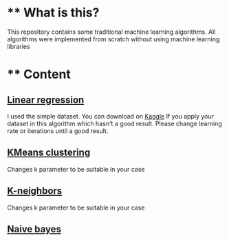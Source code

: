 # ** What is this?
This repository contains some traditional machine learning algorithms. All algorithms were implemented
from scratch without using machine learning libraries

# ** Content

## [Linear regression](https://github.com/vanloc19bk96/simple_ML_algorithms/blob/master/linear_regression.py) ##

 I used the simple dataset. You can download on [Kaggle](https://www.kaggle.com/karthickveerakumar/salary-data-simple-linear-regression)
 If you apply your dataset in this algorithm which hasn't a good result. Please change learning rate or iterations until a good result.

## [KMeans clustering](https://github.com/vanloc19bk96/simple_ML_algorithms/blob/master/kmeans.py)
Changes k parameter to be suitable in your case

## [K-neighbors](https://github.com/vanloc19bk96/simple_ML_algorithms/blob/master/kneighbors.py)

Changes k parameter to be suitable in your case

## [Naive bayes](https://github.com/vanloc19bk96/simple_ML_algorithms/blob/master/kneighbors.py)